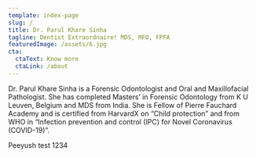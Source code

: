```yaml
---
template: index-page
slug: /
title: Dr. Parul Khare Sinha
tagline: Dentist Extraordnaire! MDS, MFO, FPFA
featuredImage: /assets/6.jpg
cta:
  ctaText: Know more
  ctaLink: /about
---
```

Dr. Parul Khare Sinha is a Forensic Odontologist and Oral and Maxillofacial Pathologist. She has completed Masters’ in Forensic Odontology from K U Leuven, Belgium and MDS from India. She is Fellow of Pierre Fauchard Academy and is certified from HarvardX on “Child protection” and from WHO in “Infection prevention and control (IPC) for Novel Coronavirus (COVID-19)”.





Peeyush test 1234